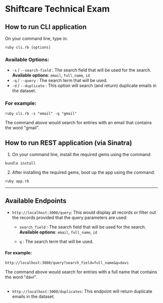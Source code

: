 # Shiftcare Technical Exam

## How to run CLI application

On your command line, type in:

```
ruby cli.rb [options]
```

### Available Options:

- `-s` / `--search-field` : The search field that will be used for the search. **Available options**: `email`, `full_name`, `id`
- `-q` / `--query` : The search term that will be used.
- `-d` / `--duplicate` : This option will search (and return) duplicate emails in the dataset.

### For example:

```
ruby cli.rb -s "email" -q "gmail"
```

The command above would search for entries with an email that contains the word "gmail".

## How to run REST application (via Sinatra)

1. On your command line, install the required gems using the command:

```
bundle install
```

2. After installing the required gems, boot up the app using the command:

```
ruby app.rb
```

---

## Available Endpoints

- `http://localhost:3000/query`: This would display all records or filter out the records provided that the query parameters are used:

  - `search_field` : The search field that will be used for the search. **Available options**: `email`, `full_name`, `id`

  - `q` : The search term that will be used.

#### For example:

```
http://localhost:3000/query?search_field=full_name&q=davi
```

The command above would search for entries with a full name that contains the word "davi".

##

- `http://localhost:3000/duplicates`: This endpoint will return duplicate emails in the dataset.
